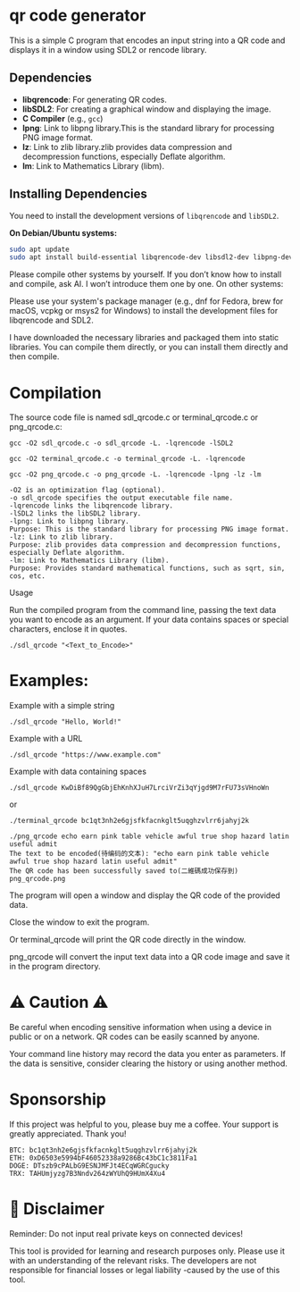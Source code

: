 # qr code generator

This is a simple C program that encodes an input string into a QR code and displays it in a window using SDL2 or rencode library.

## Dependencies

*   **libqrencode**: For generating QR codes.
*   **libSDL2**: For creating a graphical window and displaying the image.
*   **C Compiler** (e.g., `gcc`)
*   **lpng**: Link to libpng library.This is the standard library for processing PNG image format.
*   **lz**: Link to zlib library.zlib provides data compression and decompression functions, especially Deflate algorithm.
*   **lm**: Link to Mathematics Library (libm).

## Installing Dependencies

You need to install the development versions of `libqrencode` and `libSDL2`.

**On Debian/Ubuntu systems:**

```bash
sudo apt update
sudo apt install build-essential libqrencode-dev libsdl2-dev libpng-dev zlib1g-dev gcc
```
Please compile other systems by yourself. If you don’t know how to install and compile, ask AI. I won’t introduce them one by one.
On other systems:

Please use your system's package manager (e.g., dnf for Fedora, brew for macOS, vcpkg or msys2 for Windows) to install the development files for libqrencode and SDL2.

I have downloaded the necessary libraries and packaged them into static libraries. You can compile them directly, or you can install them directly and then compile.

# Compilation

The source code file is named sdl_qrcode.c or terminal_qrcode.c or png_qrcode.c:
```
gcc -O2 sdl_qrcode.c -o sdl_qrcode -L. -lqrencode -lSDL2

gcc -O2 terminal_qrcode.c -o terminal_qrcode -L. -lqrencode

gcc -O2 png_qrcode.c -o png_qrcode -L. -lqrencode -lpng -lz -lm

```
```
-O2 is an optimization flag (optional).
-o sdl_qrcode specifies the output executable file name.
-lqrencode links the libqrencode library.
-lSDL2 links the libSDL2 library.
-lpng: Link to libpng library.
Purpose: This is the standard library for processing PNG image format.
-lz: Link to zlib library.
Purpose: zlib provides data compression and decompression functions, especially Deflate algorithm.
-lm: Link to Mathematics Library (libm).
Purpose: Provides standard mathematical functions, such as sqrt, sin, cos, etc.
```
Usage

Run the compiled program from the command line, passing the text data you want to encode as an argument. 
If your data contains spaces or special characters, enclose it in quotes.
```
./sdl_qrcode "<Text_to_Encode>"
```


# Examples:

Example with a simple string
```
./sdl_qrcode "Hello, World!"
```
Example with a URL
```
./sdl_qrcode "https://www.example.com"
```
Example with data containing spaces
```
./sdl_qrcode KwDiBf89QgGbjEhKnhXJuH7LrciVrZi3qYjgd9M7rFU73sVHnoWn
```
or
```
./terminal_qrcode bc1qt3nh2e6gjsfkfacnkglt5uqghzvlrr6jahyj2k
```
```
./png_qrcode echo earn pink table vehicle awful true shop hazard latin useful admit
The text to be encoded(待编码的文本): "echo earn pink table vehicle awful true shop hazard latin useful admit"
The QR code has been successfully saved to(二維碼成功保存到) png_qrcode.png

```
The program will open a window and display the QR code of the provided data.

Close the window to exit the program.

Or
terminal_qrcode will print the QR code directly in the window.

png_qrcode will convert the input text data into a QR code image and save it in the program directory.

# ⚠️ Caution ⚠️

Be careful when encoding sensitive information when using a device in public or on a network. QR codes can be easily scanned by anyone.

Your command line history may record the data you enter as parameters. If the data is sensitive, consider clearing the history or using another method.

# Sponsorship
If this project was helpful to you, please buy me a coffee. Your support is greatly appreciated. Thank you!
```
BTC: bc1qt3nh2e6gjsfkfacnkglt5uqghzvlrr6jahyj2k
ETH: 0xD6503e5994bF46052338a9286Bc43bC1c3811Fa1
DOGE: DTszb9cPALbG9ESNJMFJt4ECqWGRCgucky
TRX: TAHUmjyzg7B3Nndv264zWYUhQ9HUmX4Xu4
```

# 📜 Disclaimer
Reminder: Do not input real private keys on connected devices!

This tool is provided for learning and research purposes only. Please use it with an understanding of the relevant risks. The developers are not responsible for financial losses or legal liability -caused by the use of this tool.
